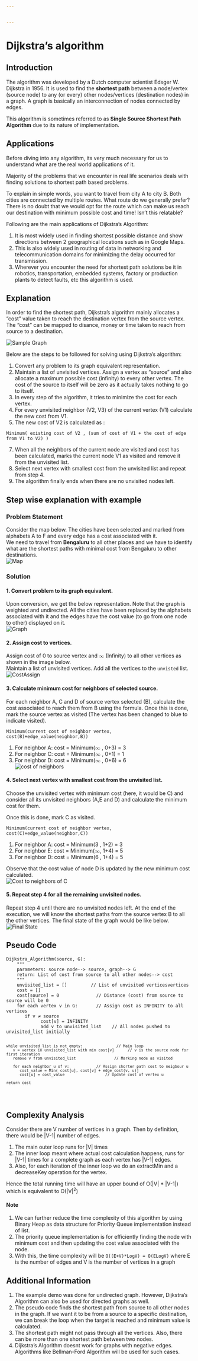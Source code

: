 ```yaml
---


---
```


<h1 id="dijkstras-algorithm">Dijkstra’s algorithm</h1>
<h2 id="introduction">Introduction</h2>
<p>The algorithm was developed by a Dutch computer scientist Edsger W. Dijkstra in 1956. It is used to find the <strong>shortest path</strong> between a node/vertex (source node) to any (or every) other nodes/vertices (destination nodes) in a graph. A graph is basically an interconnection of nodes connected by edges.</p>
<p>This algorithm is sometimes referred to as <strong>Single Source Shortest Path Algorithm</strong> due to its nature of implementation.</p>
<h2 id="applications">Applications</h2>
<p>Before diving into any algorithm, its very much necessary for us to understand what are the real world applications of it.</p>
<p>Majority of the problems that we encounter in real life scenarios deals with finding solutions to shortest path based problems.</p>
<p>To explain in simple words, you want to travel from city A to city B. Both cities are connected by multiple routes. What route do we generally prefer? There is no doubt that we would opt for the route which can make us reach our destination with minimum possible cost and time! Isn’t this relatable?</p>
<p>Following are the main applications of Dijkstra’s Algorithm:</p>
<ol>
<li>It is most widely used in finding shortest possible distance and show directions between 2 geographical locations such as in Google Maps.</li>
<li>This is also widely used in routing of data in networking and telecommunication domains for minimizing the delay occurred for transmission.</li>
<li>Wherever you encounter the need for shortest path solutions be it in robotics, transportation, embedded systems, factory or production plants to detect faults, etc this algorithm is used.</li>
</ol>
<h2 id="explanation">Explanation</h2>
<p>In order to find the shortest path, Dijkstra’s algorithm mainly allocates a “cost” value taken to reach the destination vertex from the source vertex. The “cost” can be mapped to disance, money or time taken to reach from source to a destination.</p>
<p><img src="https://i.pinimg.com/564x/e4/ca/08/e4ca08cf6373a35539a0136a739a46f0.jpg" alt="Sample Graph"></p>
<p>Below are the steps to be followed for solving using Dijkstra’s algorithm:</p>
<ol>
<li>Convert any problem to its graph equivalent representation.</li>
<li>Maintain a list of unvisited vertices. Assign a vertex as “source” and also allocate a maximum possible cost (infinity) to every other vertex. The cost of the source to itself will be zero as it actually takes nothing to go to itself.</li>
<li>In every step of the algorithm, it tries to minimize the cost for each vertex.</li>
<li>For every unvisited neighbor (V2, V3) of the current vertex (V1) calculate the new cost from V1.</li>
<li>The new cost of V2 is calculated as :</li>
</ol>
<pre><code>Minimum( existing cost of V2 , (sum of cost of V1 + the cost of edge from V1 to V2) )
</code></pre>
<ol start="7">
<li>When all the neighbors of the current node are visited and cost has been calculated, marks the current node V1 as visited and remove it from the unvisited list.</li>
<li>Select next vertex with smallest cost from the unvisited list and repeat from step 4.</li>
<li>The algorithm finally ends when there are no unvisited nodes left.</li>
</ol>
<h2 id="step-wise-explanation-with-example">Step wise explanation with example</h2>
<h3 id="problem-statement">Problem Statement</h3>
<p>Consider the map below. The cities have been selected and marked from alphabets A to F and every edge has a cost associated with it.<br>
We need to travel from <strong>Bengaluru</strong> to all other places and we have to identify what are the shortest paths with minimal cost from Bengaluru to other destinations.<br>
<img src="https://i.pinimg.com/564x/07/9d/4d/079d4dfd9c56a33506034cab569487b7.jpg" alt="Map"></p>
<h3 id="solution">Solution</h3>
<h4 id="convert-problem-to-its-graph-equivalent.">1. Convert problem to its graph equivalent.</h4>
<p>Upon conversion, we get the below representation. Note that the graph is weighted and undirected. All the cities have been replaced by the alphabets associated with it and the edges have the cost value (to go from one node to other) displayed on it.<br>
<img src="https://i.pinimg.com/564x/76/c0/62/76c062674c030484e573f5551dfec3f9.jpg" alt="Graph"></p>
<h4 id="assign-cost-to-vertices.">2. Assign cost to vertices.</h4>
<p>Assign cost of 0 to source vertex and <span class="katex--inline"><span class="katex"><span class="katex-mathml"><math><semantics><mrow><mi mathvariant="normal">∞</mi></mrow></span></span> (Infinity) to all other vertices as shown in the image below.<br>
Maintain a list of unvisited vertices. Add all the vertices to the <code>unvisted</code> list.<br>
<img src="https://i.pinimg.com/564x/e6/ed/a2/e6eda290895cce2ad2c7974b814d1b3c.jpg" alt="CostAssign"></p>
<h4 id="calculate-minimum-cost-for-neighbors-of-selected-source.">3. Calculate minimum cost for neighbors of selected source.</h4>
<p>For each neighbor A, C and D of source vertex selected (B), calculate the cost associated to reach them from B using the formula. Once this is done, mark the source vertex as visited (The vertex has been changed to blue to indicate visited).</p>
<pre><code>Minimum(current cost of neighbor vertex, cost(B)+edge_value(neighbor,B))
</code></pre>
<ol>
<li>For neighbor A: cost = Minimum(<span class="katex--inline"><span class="katex"><span class="katex-mathml"><math><semantics><mrow><mi mathvariant="normal">∞</mi></mrow></span></span> , 0+3) = 3</li>
<li>For neighbor C: cost = Minimum(<span class="katex--inline"><span class="katex"><span class="katex-mathml"><math><semantics><mrow><mi mathvariant="normal">∞</mi></mrow></span></span> , 0+1) = 1</li>
<li>For neighbor D: cost = Minimum(<span class="katex--inline"><span class="katex"><span class="katex-mathml"><math><semantics><mrow><mi mathvariant="normal">∞</mi></mrow></span></span> , 0+6) = 6<br>
<img src="https://i.pinimg.com/564x/00/70/8d/00708d62c3278c216147f65d53ca8887.jpg" alt="cost of neighbors"></li>
</ol>
<h4 id="select-next-vertex-with-smallest-cost-from-the-unvisited-list.">4. Select next vertex with smallest cost from the unvisited list.</h4>
<p>Choose the unvisited vertex with minimum cost (here, it would be C) and consider all its unvisited neighbors (A,E and D) and calculate the minimum cost for them.</p>
<p>Once this is done, mark C as visited.</p>
<pre><code>Minimum(current cost of neighbor vertex, cost(C)+edge_value(neighbor,C))
</code></pre>
<ol>
<li>For neighbor A: cost = Minimum(3 , 1+2) = 3</li>
<li>For neighbor E: cost = Minimum(<span class="katex--inline"><span class="katex"><span class="katex-mathml"><math><semantics><mrow><mi mathvariant="normal">∞</mi></mrow></span></span></span>, 1+4) = 5</li>
<li>For neighbor D: cost = Minimum(6 , 1+4) = 5</li>
</ol>
<p>Observe that the cost value of node D is updated by the new minimum cost calculated.<br>
<img src="https://i.pinimg.com/564x/e9/99/c5/e999c57b17c20f4cbe23e6444d33794f.jpg" alt="Cost to neighbors of C"></p>
<h4 id="repeat-step-4-for-all-the-remaining-unvisited-nodes.">5. Repeat step 4 for all the remaining unvisited nodes.</h4>
<p>Repeat step 4 until there are no unvisited nodes left. At the end of the execution, we will know the shortest paths from the source vertex B to all the other vertices. The final state of the graph would be like below.<br>
<img src="https://i.pinimg.com/564x/1a/12/da/1a12da729fb20bccd46d44b523ac3455.jpg" alt="Final State"></p>
<h2 id="pseudo-code">Pseudo Code</h2>
<pre><code>Dijkstra_Algorithm(source, G):
    """
    parameters: source node--&gt; source, graph--&gt; G
    return: List of cost from source to all other nodes--&gt; cost
    """
    unvisited_list = []			// List of unvisited verticesvertices
    cost = []
    cost[source] = 0              // Distance (cost) from source to source will be 0
    for each vertex v in G:       // Assign cost as INFINITY to all vertices
       if v ≠ source
             cost[v] = INFINITY
             add v to unvisited_list    // All nodes pushed to unvisited_list initially

    while unvisited_list is not empty:        	     // Main loop
       v = vertex in unvisited_list with min cost[v]      // v is the source node for first iteration
       remove v from unvisited_list		            // Marking node as visited 

       for each neighbor u of v:			// Assign shorter path cost to neigbour u
          cost_value = Min( cost[u], cost[v] + edge_cost(v, u)]
          cost[u] = cost_value            		// Update cost of vertex u 

    return cost
</code></pre>
<h2 id="complexity-analysis">Complexity Analysis</h2>
<p>Consider there are V number of vertices in a graph. Then by definition, there would be |V-1| number of edges.</p>
<ol>
<li>The main outer loop runs for |V| times</li>
<li>The inner loop meant where actual cost calculation happens, runs for |V-1| times for a complete graph as each vertex has |V-1| edges.</li>
<li>Also, for each iteration of the inner loop we do an extractMin and a decreaseKey operation for the vertex.</li>
</ol>
<p>Hence the total running time will have an upper bound of O(|V| * |V-1|) which is equivalent to O(|V|<sup>2</sup>)</p>
<h4 id="note">Note</h4>
<ol>
<li>We can further reduce the time complexity of this algorithm by using Binary Heap as data structure for Priority Queue implementation instead of list.</li>
<li>The priority queue implementation is for efficiently finding the node with minimum cost and then updating the cost value associated with the node.</li>
<li>With this, the time complexity will be <code>O((E+V)*LogV) = O(ELogV)</code> where E is the number of edges and V is the number of vertices in a graph</li>
</ol>
<h2 id="additional-information">Additional Information</h2>
<ol>
<li>The example demo was done for undirected graph. However, Dijkstra’s Algorithm can also be used for directed graphs as well.</li>
<li>The pseudo code finds the shortest path from source to all other nodes in the graph. If we want it to be from a source to a specific destination, we can break the loop when the target is reached and minimum value is calculated.</li>
<li>The shortest path might not pass through all the vertices. Also, there can be more than one shortest path between two nodes.</li>
<li>Dijkstra’s Algorithm doesnt work for graphs with negative edges. Algorithms like Bellman-Ford Algorithm will be used for such cases.</li>
</ol>

